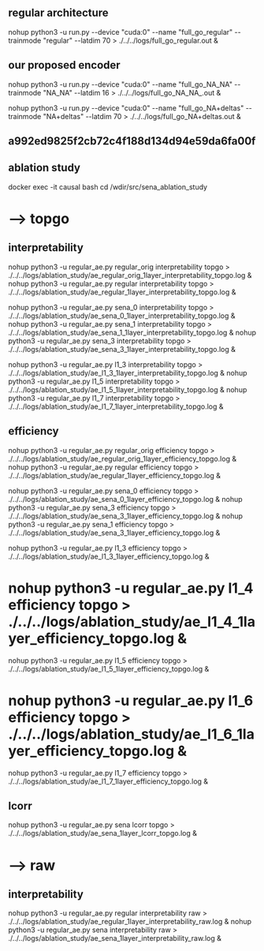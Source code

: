 
## regular architecture
nohup python3 -u run.py --device "cuda:0" --name "full_go_regular" --trainmode "regular" --latdim 70 > ./../../logs/full_go_regular.out &

## our proposed encoder
nohup python3 -u run.py --device "cuda:0" --name "full_go_NA_NA" --trainmode "NA_NA" --latdim 16 > ./../../logs/full_go_NA_NA_.out &

nohup python3 -u run.py --device "cuda:0" --name "full_go_NA+deltas" --trainmode "NA+deltas" --latdim 70 > ./../../logs/full_go_NA+deltas.out &

## a992ed9825f2cb72c4f188d134d94e59da6fa00f

## ablation study
docker exec -it causal bash
cd /wdir/src/sena_ablation_study


# --> topgo

## interpretability
nohup python3 -u regular_ae.py regular_orig interpretability topgo > ./../../logs/ablation_study/ae_regular_orig_1layer_interpretability_topgo.log &
nohup python3 -u regular_ae.py regular interpretability topgo > ./../../logs/ablation_study/ae_regular_1layer_interpretability_topgo.log &

nohup python3 -u regular_ae.py sena_0 interpretability topgo > ./../../logs/ablation_study/ae_sena_0_1layer_interpretability_topgo.log &
nohup python3 -u regular_ae.py sena_1 interpretability topgo > ./../../logs/ablation_study/ae_sena_1_1layer_interpretability_topgo.log &
nohup python3 -u regular_ae.py sena_3 interpretability topgo > ./../../logs/ablation_study/ae_sena_3_1layer_interpretability_topgo.log &

nohup python3 -u regular_ae.py l1_3 interpretability topgo > ./../../logs/ablation_study/ae_l1_3_1layer_interpretability_topgo.log &
nohup python3 -u regular_ae.py l1_5 interpretability topgo > ./../../logs/ablation_study/ae_l1_5_1layer_interpretability_topgo.log &
nohup python3 -u regular_ae.py l1_7 interpretability topgo > ./../../logs/ablation_study/ae_l1_7_1layer_interpretability_topgo.log &


## efficiency
nohup python3 -u regular_ae.py regular_orig efficiency topgo > ./../../logs/ablation_study/ae_regular_orig_1layer_efficiency_topgo.log &
nohup python3 -u regular_ae.py regular efficiency topgo > ./../../logs/ablation_study/ae_regular_1layer_efficiency_topgo.log &

nohup python3 -u regular_ae.py sena_0 efficiency topgo > ./../../logs/ablation_study/ae_sena_0_1layer_efficiency_topgo.log &
nohup python3 -u regular_ae.py sena_3 efficiency topgo > ./../../logs/ablation_study/ae_sena_3_1layer_efficiency_topgo.log &
nohup python3 -u regular_ae.py sena_1 efficiency topgo > ./../../logs/ablation_study/ae_sena_3_1layer_efficiency_topgo.log &

nohup python3 -u regular_ae.py l1_3 efficiency topgo > ./../../logs/ablation_study/ae_l1_3_1layer_efficiency_topgo.log &
# nohup python3 -u regular_ae.py l1_4 efficiency topgo > ./../../logs/ablation_study/ae_l1_4_1layer_efficiency_topgo.log &
nohup python3 -u regular_ae.py l1_5 efficiency topgo > ./../../logs/ablation_study/ae_l1_5_1layer_efficiency_topgo.log &
# nohup python3 -u regular_ae.py l1_6 efficiency topgo > ./../../logs/ablation_study/ae_l1_6_1layer_efficiency_topgo.log &
nohup python3 -u regular_ae.py l1_7 efficiency topgo > ./../../logs/ablation_study/ae_l1_7_1layer_efficiency_topgo.log &


## lcorr
nohup python3 -u regular_ae.py sena lcorr topgo > ./../../logs/ablation_study/ae_sena_1layer_lcorr_topgo.log &

# --> raw

## interpretability
nohup python3 -u regular_ae.py regular interpretability raw > ./../../logs/ablation_study/ae_regular_1layer_interpretability_raw.log &
nohup python3 -u regular_ae.py sena interpretability raw > ./../../logs/ablation_study/ae_sena_1layer_interpretability_raw.log &

